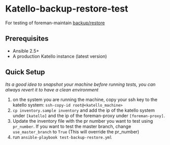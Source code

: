 # Katello-backup-restore-test #
For testing of foreman-maintain [backup/restore](https://github.com/theforeman/foreman_maintain)

## Prerequisites ##
- Ansible 2.5+
- A production Katello instance (latest version)

## Quick Setup ##
*Its a good idea to snapshot your machine before running tests, you can always revert it to have a clean environment*
1. on the system you are running the machine, copy your ssh key to the katello system: `ssh-copy-id root@<katello_machine>`
2. `cp inventory.sample inventory` and add the ip of the katello system under `[katello]` and the ip of the foreman-proxy under `[foreman-proxy]`.
3. Update the inventory file with the pr number you want to test using `pr_number`. If you want to test the master branch, change `use_master_branch` to `True` (This will override the pr_number)
4. run `ansible-playbook test-backup-restore.yml`
